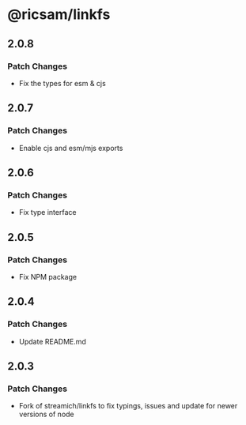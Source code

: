 # @ricsam/linkfs

## 2.0.8

### Patch Changes

- Fix the types for esm & cjs

## 2.0.7

### Patch Changes

- Enable cjs and esm/mjs exports

## 2.0.6

### Patch Changes

- Fix type interface

## 2.0.5

### Patch Changes

- Fix NPM package

## 2.0.4

### Patch Changes

- Update README.md

## 2.0.3

### Patch Changes

- Fork of streamich/linkfs to fix typings, issues and update for newer versions of node
